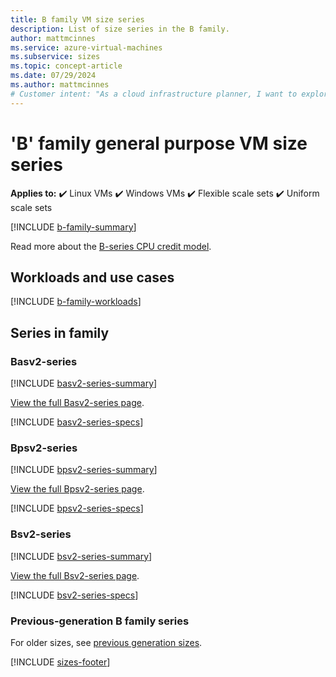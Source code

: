 ```yaml
---
title: B family VM size series
description: List of size series in the B family.
author: mattmcinnes
ms.service: azure-virtual-machines
ms.subservice: sizes
ms.topic: concept-article
ms.date: 07/29/2024
ms.author: mattmcinnes
# Customer intent: "As a cloud infrastructure planner, I want to explore the B family VM size series, so that I can select the appropriate virtual machine sizes for my specific workloads and optimize resource allocation in my cloud environment."
---
```


# 'B' family general purpose VM size series

**Applies to:** :heavy_check_mark: Linux VMs :heavy_check_mark: Windows VMs :heavy_check_mark: Flexible scale sets :heavy_check_mark: Uniform scale sets

[!INCLUDE [b-family-summary](./includes/b-family-summary.md)]

Read more about the [B-series CPU credit model](../../b-series-cpu-credit-model/b-series-cpu-credit-model.md).

## Workloads and use cases

[!INCLUDE [b-family-workloads](./includes/b-family-workloads.md)]

## Series in family

### Basv2-series
[!INCLUDE [basv2-series-summary](./includes/basv2-series-summary.md)]

[View the full Basv2-series page](./basv2-series.md).

[!INCLUDE [basv2-series-specs](./includes/basv2-series-specs.md)]


### Bpsv2-series
[!INCLUDE [bpsv2-series-summary](./includes/bpsv2-series-summary.md)]

[View the full Bpsv2-series page](./bpsv2-series.md).

[!INCLUDE [bpsv2-series-specs](./includes/bpsv2-series-specs.md)]


### Bsv2-series
[!INCLUDE [bsv2-series-summary](./includes/bsv2-series-summary.md)]

[View the full Bsv2-series page](./bsv2-series.md).

[!INCLUDE [bsv2-series-specs](./includes/bsv2-series-specs.md)]



### Previous-generation B family series
For older sizes, see [previous generation sizes](../previous-gen-sizes-list.md#general-purpose-previous-gen-sizes).

[!INCLUDE [sizes-footer](../includes/sizes-footer.md)]